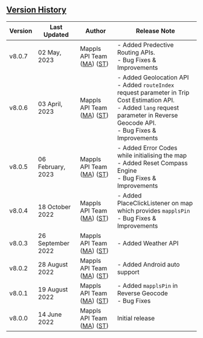 ## [Version History](#Version-History)


| Version | Last Updated | Author |  Release Note|
| ---- | ---- | ---- | ---- |
| v8.0.7  | 02 May, 2023      | Mappls API Team ([MA](https://github.com/mdakram)) ([ST](https://github.com/saksham66)) | - Added Predective Routing APIs.  <br/> - Bug Fixes & Improvements                                                                                                                                   |
| v8.0.6  | 03 April, 2023 | Mappls API Team ([MA](https://github.com/mdakram)) ([ST](https://github.com/saksham66)) | - Added Geolocation API  <br/> - Added `routeIndex` request parameter in Trip Cost Estimation API. <br/> - Added `lang` request parameter  in Reverse Geocode API.  <br/> - Bug Fixes & Improvements |
| v8.0.5 | 06 February, 2023 | Mappls API Team ([MA](https://github.com/mdakram)) ([ST](https://github.com/saksham66)) |   - Added Error Codes while initialising the map  <br/> - Added Reset Compass Engine  <br/> - Bug Fixes & Improvements |
| v8.0.4 | 18 October 2022 | Mappls API Team ([MA](https://github.com/mdakram)) ([ST](https://github.com/saksham66)) |   - Added PlaceClickListener on map which provides `mapplsPin`<br/> - Bug Fixes & Improvements |
| v8.0.3 | 26 September 2022 | Mappls API Team ([MA](https://github.com/mdakram)) ([ST](https://github.com/saksham66)) |   - Added Weather API  |
| v8.0.2 | 28 August 2022 | Mappls API Team ([MA](https://github.com/mdakram)) ([ST](https://github.com/saksham66)) |   - Added Android auto support  |
| v8.0.1 | 19 August 2022 | Mappls API Team ([MA](https://github.com/mdakram)) ([ST](https://github.com/saksham66)) |   - Added `mapplsPin` in Reverse Geocode <br/> - Bug Fixes|
| v8.0.0 | 14 June 2022 | Mappls API Team ([MA](https://github.com/mdakram)) ([ST](https://github.com/saksham66)) |   Initial release  |
